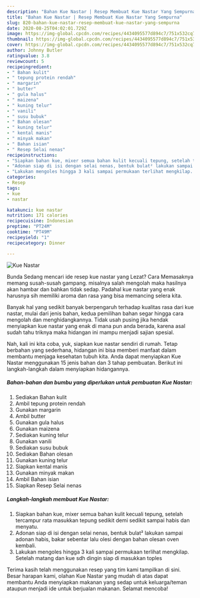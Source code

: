 ```yaml
---
description: "Bahan Kue Nastar | Resep Membuat Kue Nastar Yang Sempurna"
title: "Bahan Kue Nastar | Resep Membuat Kue Nastar Yang Sempurna"
slug: 820-bahan-kue-nastar-resep-membuat-kue-nastar-yang-sempurna
date: 2020-08-25T04:02:01.729Z
image: https://img-global.cpcdn.com/recipes/4434095577d894c7/751x532cq70/kue-nastar-foto-resep-utama.jpg
thumbnail: https://img-global.cpcdn.com/recipes/4434095577d894c7/751x532cq70/kue-nastar-foto-resep-utama.jpg
cover: https://img-global.cpcdn.com/recipes/4434095577d894c7/751x532cq70/kue-nastar-foto-resep-utama.jpg
author: Johnny Butler
ratingvalue: 3.8
reviewcount: 5
recipeingredient:
- " Bahan kulit"
- " tepung protein rendah"
- " margarin"
- " butter"
- " gula halus"
- " maizena"
- " kuning telur"
- " vanili"
- " susu bubuk"
- " Bahan olesan"
- " kuning telur"
- " kental manis"
- " minyak makan"
- " Bahan isian"
- " Resep Selai nenas"
recipeinstructions:
- "Siapkan bahan kue, mixer semua bahan kulit kecuali tepung, setelah tercampur rata masukkan tepung sedikit demi sedikit sampai habis dan menyatu."
- "Adonan siap di isi dengan selai nenas, bentuk bulat² lakukan sampai adonan habis, bakar sebentar lalu olesi dengan bahan olesan oven kembali."
- "Lakukan mengoles hingga 3 kali sampai permukaan terlihat mengkilap. Setelah matang dan kue sdh dingin siap di masukkan toples"
categories:
- Resep
tags:
- kue
- nastar

katakunci: kue nastar 
nutrition: 171 calories
recipecuisine: Indonesian
preptime: "PT24M"
cooktime: "PT49M"
recipeyield: "1"
recipecategory: Dinner

---
```



![Kue Nastar](https://img-global.cpcdn.com/recipes/4434095577d894c7/751x532cq70/kue-nastar-foto-resep-utama.jpg)

Bunda Sedang mencari ide resep kue nastar yang Lezat? Cara Memasaknya memang susah-susah gampang. misalnya salah mengolah maka hasilnya akan hambar dan bahkan tidak sedap. Padahal kue nastar yang enak harusnya sih memiliki aroma dan rasa yang bisa memancing selera kita.



Banyak hal yang sedikit banyak berpengaruh terhadap kualitas rasa dari kue nastar, mulai dari jenis bahan, kedua pemilihan bahan segar hingga cara mengolah dan menghidangkannya. Tidak usah pusing jika hendak menyiapkan kue nastar yang enak di mana pun anda berada, karena asal sudah tahu triknya maka hidangan ini mampu menjadi sajian spesial.


Nah, kali ini kita coba, yuk, siapkan kue nastar sendiri di rumah. Tetap berbahan yang sederhana, hidangan ini bisa memberi manfaat dalam membantu menjaga kesehatan tubuh kita. Anda dapat menyiapkan Kue Nastar menggunakan 15 jenis bahan dan 3 tahap pembuatan. Berikut ini langkah-langkah dalam menyiapkan hidangannya.

<!--inarticleads1-->

##### Bahan-bahan dan bumbu yang diperlukan untuk pembuatan Kue Nastar:

1. Sediakan  Bahan kulit
1. Ambil  tepung protein rendah
1. Gunakan  margarin
1. Ambil  butter
1. Gunakan  gula halus
1. Gunakan  maizena
1. Sediakan  kuning telur
1. Gunakan  vanili
1. Sediakan  susu bubuk
1. Sediakan  Bahan olesan
1. Gunakan  kuning telur
1. Siapkan  kental manis
1. Gunakan  minyak makan
1. Ambil  Bahan isian
1. Siapkan  Resep Selai nenas




<!--inarticleads2-->

##### Langkah-langkah membuat Kue Nastar:

1. Siapkan bahan kue, mixer semua bahan kulit kecuali tepung, setelah tercampur rata masukkan tepung sedikit demi sedikit sampai habis dan menyatu.
1. Adonan siap di isi dengan selai nenas, bentuk bulat² lakukan sampai adonan habis, bakar sebentar lalu olesi dengan bahan olesan oven kembali.
1. Lakukan mengoles hingga 3 kali sampai permukaan terlihat mengkilap. Setelah matang dan kue sdh dingin siap di masukkan toples




Terima kasih telah menggunakan resep yang tim kami tampilkan di sini. Besar harapan kami, olahan Kue Nastar yang mudah di atas dapat membantu Anda menyiapkan makanan yang sedap untuk keluarga/teman ataupun menjadi ide untuk berjualan makanan. Selamat mencoba!
